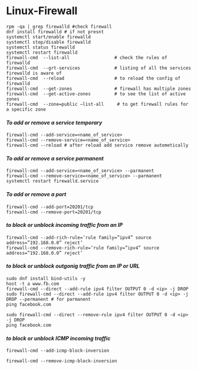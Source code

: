 # Linux-Firewall

```
rpm -qa | grep firewalld #check firewall
dnf install firewalld # if not presnt
systemctl start/enable firewalld
systemctl stop/disable firewalld
systemctl status firewalld
systemctl restart firewalld	
firewall-cmd  --list-all                 # check the rules of firewalld
firewall-cmd  --grt-services             # listing of all the services firewalld is aware of
firewall-cmd  --reload                   # to reload the config of firewalld
firewall-cmd  --get-zones                # firewall has multiple zones
firewall-cmd  --get-active-zones         # to see the list of active zones
firewall-cmd  --zone=public –list-all     # to get firewall rules for a specific zone

```

#### *To add or remove a service temporary*

```
firewall-cmd --add-service=<name_of_service>
firewall-cmd --remove-service=<name_of_service>
firewall-cmd --reload # after reload add service remove autometically
```

#### *To add or remove a service parmanent*

```
firewall-cmd --add-service=<name_of_service> --parmanent
firewall-cmd --remove-service=<name_of_service> --parmanent
systemctl restart firewalld.service	
```

#### *To add or remove a port*

```
firewall-cmd --add-port=20201/tcp
firewall-cmd --remove-port=20201/tcp
```

#### *to block or unblock incoming traffic from an IP*
```
firewall-cmd --add-rich-rule=’rule family=”ipv4” source address=”192.168.0.0” reject’
firewall-cmd --remove-rich-rule=’rule family=”ipv4” source address=”192.168.0.0” reject’

```

#### *to block or unblock outgonig traffic from an IP or URL*

```
sudo dnf install bind-utils -y
host -t a www.fb.com
firewall-cmd --direct --add-rule ipv4 filter OUTPUT 0 -d <ip> -j DROP
sudo firewall-cmd --direct --add-rule ipv4 filter OUTPUT 0 -d <ip> -j DROP --permanent # for parmanent
ping facebook.com

sudo firewall-cmd --direct --remove-rule ipv4 filter OUTPUT 0 -d <ip> -j DROP
ping facebook.com

```

#### *to block or unblock ICMP incoming traffic*

```
firewall-cmd --add-icmp-block-inversion

firewall-cmd --remove-icmp-block-inversion
```

